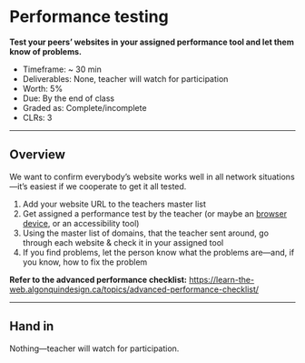 # Performance testing

**Test your peers’ websites in your assigned performance tool and let them know of problems.**

- Timeframe: ~ 30 min
- Deliverables: None, teacher will watch for participation
- Worth: 5%
- Due: By the end of class
- Graded as: Complete/incomplete
- CLRs: 3

---

## Overview

We want to confirm everybody’s website works well in all network situations—it’s easiest if we cooperate to get it all tested.

1. Add your website URL to the teachers master list
2. Get assigned a performance test by the teacher (or maybe an [browser device](exercise-browser-testing.md), or an accessibility tool[](exercise-accessibility-testing.md))
3. Using the master list of domains, that the teacher sent around, go through each website & check it in your assigned tool
4. If you find problems, let the person know what the problems are—and, if you know, how to fix the problem

**Refer to the advanced performance checklist:** https://learn-the-web.algonquindesign.ca/topics/advanced-performance-checklist/

---

## Hand in

Nothing—teacher will watch for participation.
